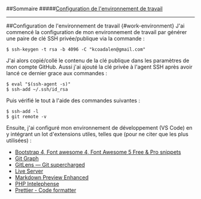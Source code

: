 ##Sommaire
#####[Configuration de l'environnement de travail](#work-environment)

---

##Configuration de l'environnement de travail {#work-environment}
J'ai commencé la configuration de mon environnement de travail par générer une paire de clé SSH privée/publique via la commande :
```
$ ssh-keygen -t rsa -b 4096 -C "kcoadalen@gmail.com"
```

J'ai alors copié/collé le contenu de la clé publique dans les paramètres de mon compte GitHub.
Aussi j'ai ajouté la clé privée à l'agent SSH après avoir lancé ce dernier grace aux commandes :
```
$ eval "$(ssh-agent -s)"
$ ssh-add ~/.ssh/id_rsa
```

Puis vérifié le tout à l'aide des commandes suivantes :
```
$ ssh-add -l
$ git remote -v
```

Ensuite, j'ai configuré mon environnement de développement (VS Code) en y intégrant un lot d'extensions utiles, telles que (pour ne citer que les plus utilisées) :
- [Bootstrap 4, Font awesome 4, Font Awesome 5 Free & Pro snippets](https://marketplace.visualstudio.com/items?itemName=thekalinga.bootstrap4-vscode)
- [Git Graph](https://marketplace.visualstudio.com/items?itemName=mhutchie.git-graph)
- [GitLens — Git supercharged](https://marketplace.visualstudio.com/items?itemName=eamodio.gitlens)
- [Live Server](https://marketplace.visualstudio.com/items?itemName=ritwickdey.LiveServer)
- [Markdown Preview Enhanced](https://marketplace.visualstudio.com/items?itemName=shd101wyy.markdown-preview-enhanced)
- [PHP Intelephense](https://marketplace.visualstudio.com/items?itemName=bmewburn.vscode-intelephense-client)
- [Prettier - Code formatter](https://marketplace.visualstudio.com/items?itemName=esbenp.prettier-vscode)
